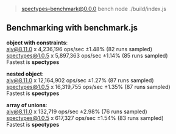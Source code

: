 
> spectypes-benchmark@0.0.0 bench
> node ./build/index.js

## Benchmarking with benchmark.js
<b>object with constraints</b>:</br>
ajv@8.11.0 x 4,236,196 ops/sec ±1.48% (82 runs sampled)</br>
spectypes@1.0.5 x 5,897,363 ops/sec ±1.14% (85 runs sampled)</br>
Fastest is <b>spectypes</b>

<b>nested object</b>:</br>
ajv@8.11.0 x 12,164,902 ops/sec ±1.27% (87 runs sampled)</br>
spectypes@1.0.5 x 16,319,755 ops/sec ±1.35% (87 runs sampled)</br>
Fastest is <b>spectypes</b>

<b>array of unions</b>:</br>
ajv@8.11.0 x 132,719 ops/sec ±2.98% (76 runs sampled)</br>
spectypes@1.0.5 x 617,327 ops/sec ±1.54% (83 runs sampled)</br>
Fastest is <b>spectypes</b>

